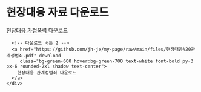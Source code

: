 <!DOCTYPE html>
<html lang="ko">
<head>
  <meta charset="UTF-8">
  <title>현장대응 자료 다운로드</title>
  <script src="https://cdn.tailwindcss.com"></script>
</head>
<body class="bg-gray-100 flex items-center justify-center min-h-screen">
  <div class="text-center">
    <h1 class="text-2xl font-bold mb-6">현장대응 자료 다운로드</h1>
    <div class="grid grid-cols-1 sm:grid-cols-2 gap-4">
      <!-- 다운로드 버튼 1 -->
      <a href="https://github.com/jh-je/my-page/raw/main/files/현장대응%20가정폭력.pdf" download
         class="bg-blue-600 hover:bg-blue-700 text-white font-bold py-3 px-6 rounded-2xl shadow text-center">
        현장대응 가정폭력 다운로드
      </a>

      <!-- 다운로드 버튼 2 -->
      <a href="https://github.com/jh-je/my-page/raw/main/files/현장대응%20관계성범죄.pdf" download
         class="bg-green-600 hover:bg-green-700 text-white font-bold py-3 px-6 rounded-2xl shadow text-center">
        현장대응 관계성범죄 다운로드
      </a>
    </div>
  </div>
</body>
</html>
